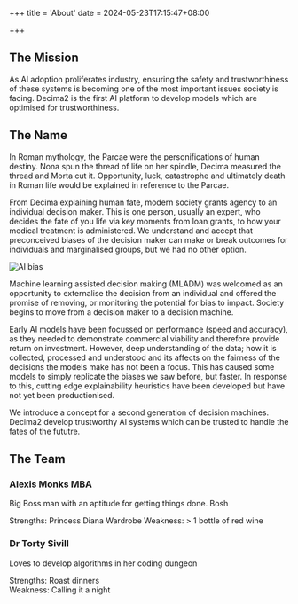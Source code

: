 +++
title = 'About'
date = 2024-05-23T17:15:47+08:00

+++


## The Mission

As AI adoption proliferates industry, ensuring the safety and trustworthiness of these systems is becoming one of the most important issues society is facing. Decima2 is the first AI platform to develop models which are optimised for trustworthiness. 

## The Name


In Roman mythology, the Parcae were the personifications of human destiny. Nona spun the thread of life on her spindle, Decima measured the thread and Morta cut it. Opportunity, luck, catastrophe and ultimately death in Roman life would be explained in reference to the Parcae.

From Decima explaining human fate, modern society grants agency to an individual decision maker. This is one person, usually an expert, who decides the fate of you life via key moments from loan grants, to how your medical treatment is administered. We understand and accept that preconceived biases of the decision maker can make or break outcomes for individuals and marginalised groups, but we had no other option. 

![AI bias](images/fates.png)

Machine learning assisted decision making (MLADM) was welcomed as an opportunity to externalise the decision from an individual and offered the promise of removing, or monitoring the potential for bias to impact. Society begins to move from a decision maker to a decision machine. 


Early AI models have been focussed on performance (speed and accuracy), as they needed to demonstrate commercial viability and therefore provide return on investment. However, deep understanding of the data; how it is collected, processed and understood and its affects on the fairness of the decisions the models make has not been a focus. This has caused some models to simply replicate the biases we saw before, but faster. In response to this, cutting edge explainability heuristics have been developed but have not yet been productionised.

We introduce a concept for a second generation of decision machines. Decima2 develop trustworthy AI systems which can be trusted to handle the fates of the fututre. 



## The Team

### Alexis Monks MBA

Big Boss man with an aptitude for getting things done. Bosh 

Strengths: Princess Diana Wardrobe 
Weakness: > 1 bottle of red wine

### Dr Torty Sivill

Loves to develop algorithms in her coding dungeon 

Strengths: Roast dinners  
Weakness: Calling it a night


